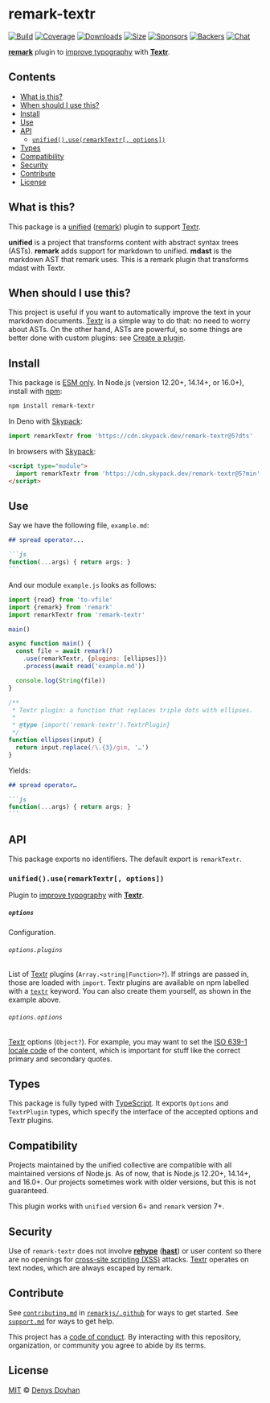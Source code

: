 # remark-textr

[![Build][build-badge]][build]
[![Coverage][coverage-badge]][coverage]
[![Downloads][downloads-badge]][downloads]
[![Size][size-badge]][size]
[![Sponsors][sponsors-badge]][collective]
[![Backers][backers-badge]][collective]
[![Chat][chat-badge]][chat]

**[remark][]** plugin to [improve typography][typewriter-habits] with
[**Textr**][textr].

## Contents

*   [What is this?](#what-is-this)
*   [When should I use this?](#when-should-i-use-this)
*   [Install](#install)
*   [Use](#use)
*   [API](#api)
    *   [`unified().use(remarkTextr[, options])`](#unifieduseremarktextr-options)
*   [Types](#types)
*   [Compatibility](#compatibility)
*   [Security](#security)
*   [Contribute](#contribute)
*   [License](#license)

## What is this?

This package is a [unified][] ([remark][]) plugin to support [Textr][].

**unified** is a project that transforms content with abstract syntax trees
(ASTs).
**remark** adds support for markdown to unified.
**mdast** is the markdown AST that remark uses.
This is a remark plugin that transforms mdast with Textr.

## When should I use this?

This project is useful if you want to automatically improve the text in your
markdown documents.
[Textr][] is a simple way to do that: no need to worry about ASTs.
On the other hand, ASTs are powerful, so some things are better done with
custom plugins: see [Create a plugin][create-a-plugin].

## Install

This package is [ESM only](https://gist.github.com/sindresorhus/a39789f98801d908bbc7ff3ecc99d99c).
In Node.js (version 12.20+, 14.14+, or 16.0+), install with [npm][]:

```sh
npm install remark-textr
```

In Deno with [Skypack][]:

```js
import remarkTextr from 'https://cdn.skypack.dev/remark-textr@5?dts'
```

In browsers with [Skypack][]:

```html
<script type="module">
  import remarkTextr from 'https://cdn.skypack.dev/remark-textr@5?min'
</script>
```

## Use

Say we have the following file, `example.md`:

````markdown
## spread operator...

```js
function(...args) { return args; }
```
````

And our module `example.js` looks as follows:

```js
import {read} from 'to-vfile'
import {remark} from 'remark'
import remarkTextr from 'remark-textr'

main()

async function main() {
  const file = await remark()
    .use(remarkTextr, {plugins: [ellipses]})
    .process(await read('example.md'))

  console.log(String(file))
}

/**
 * Textr plugin: a function that replaces triple dots with ellipses.
 *
 * @type {import('remark-textr').TextrPlugin}
 */
function ellipses(input) {
  return input.replace(/\.{3}/gim, '…')
}
```

Yields:

````markdown
## spread operator…

```js
function(...args) { return args; }
```
````

## API

This package exports no identifiers.
The default export is `remarkTextr`.

### `unified().use(remarkTextr[, options])`

Plugin to [improve typography][typewriter-habits] with [**Textr**][textr].

##### `options`

Configuration.

###### `options.plugins`

List of [Textr][] plugins (`Array.<string|Function>?`).
If strings are passed in, those are loaded with `import`.
Textr plugins are available on npm labelled with a [`textr`][textr-plugins]
keyword.
You can also create them yourself, as shown in the example above.

###### `options.options`

[Textr][] options (`Object?`).
For example, you may want to set the [ISO 639-1][iso] [locale code][locale] of
the content, which is important for stuff like the correct primary and secondary
quotes.

## Types

This package is fully typed with [TypeScript][].
It exports `Options` and `TextrPlugin` types, which specify the interface of the
accepted options and Textr plugins.

## Compatibility

Projects maintained by the unified collective are compatible with all maintained
versions of Node.js.
As of now, that is Node.js 12.20+, 14.14+, and 16.0+.
Our projects sometimes work with older versions, but this is not guaranteed.

This plugin works with `unified` version 6+ and `remark` version 7+.

## Security

Use of `remark-textr` does not involve [**rehype**][rehype] ([**hast**][hast])
or user content so there are no openings for [cross-site scripting (XSS)][xss]
attacks.
[Textr][] operates on text nodes, which are always escaped by remark.

## Contribute

See [`contributing.md`][contributing] in [`remarkjs/.github`][health] for ways
to get started.
See [`support.md`][support] for ways to get help.

This project has a [code of conduct][coc].
By interacting with this repository, organization, or community you agree to
abide by its terms.

## License

[MIT][license] © [Denys Dovhan][author]

<!-- Definitions -->

[build-badge]: https://github.com/remarkjs/remark-textr/workflows/main/badge.svg

[build]: https://github.com/remarkjs/remark-textr/actions

[coverage-badge]: https://img.shields.io/codecov/c/github/remarkjs/remark-textr.svg

[coverage]: https://codecov.io/github/remarkjs/remark-textr

[downloads-badge]: https://img.shields.io/npm/dm/remark-textr.svg

[downloads]: https://www.npmjs.com/package/remark-textr

[size-badge]: https://img.shields.io/bundlephobia/minzip/remark-textr.svg

[size]: https://bundlephobia.com/result?p=remark-textr

[sponsors-badge]: https://opencollective.com/unified/sponsors/badge.svg

[backers-badge]: https://opencollective.com/unified/backers/badge.svg

[collective]: https://opencollective.com/unified

[chat-badge]: https://img.shields.io/badge/chat-discussions-success.svg

[chat]: https://github.com/remarkjs/remark/discussions

[npm]: https://docs.npmjs.com/cli/install

[skypack]: https://www.skypack.dev

[health]: https://github.com/remarkjs/.github

[contributing]: https://github.com/remarkjs/.github/blob/HEAD/contributing.md

[support]: https://github.com/remarkjs/.github/blob/HEAD/support.md

[coc]: https://github.com/remarkjs/.github/blob/HEAD/code-of-conduct.md

[license]: license

[author]: https://denysdovhan.com

[remark]: https://github.com/remarkjs/remark

[unified]: https://github.com/unifiedjs/unified

[textr]: https://github.com/A/textr

[textr-plugins]: https://www.npmjs.com/browse/keyword/textr

[locale]: https://github.com/A/textr#locale-option-consistence

[iso]: https://www.wikiwand.com/en/List_of_ISO_639-1_codes

[typewriter-habits]: https://practicaltypography.com/typewriter-habits.html

[xss]: https://en.wikipedia.org/wiki/Cross-site_scripting

[typescript]: https://www.typescriptlang.org

[rehype]: https://github.com/rehypejs/rehype

[hast]: https://github.com/syntax-tree/hast

[create-a-plugin]: https://unifiedjs.com/learn/guide/create-a-plugin/
